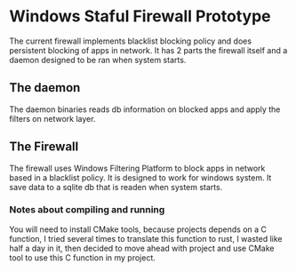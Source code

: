 # Windows Staful Firewall Prototype
The current firewall implements blacklist blocking policy
and does persistent blocking of apps in network. It has 2
parts the firewall itself and a daemon designed to be ran 
when system starts.
## The daemon
The daemon binaries reads db information on blocked apps
and apply the filters on network layer.
## The Firewall
The firewall uses Windows Filtering Platform to block apps in network
based in a blacklist policy. It is designed to work for windows system.
It save data to a sqlite db that is readen when system starts.
### Notes about compiling and running
You will need to install CMake tools, because projects depends on a C function,
I tried several times to translate this function to rust, I wasted like half a day in
it, then decided to move ahead with project and use CMake tool to use this C function in my project.